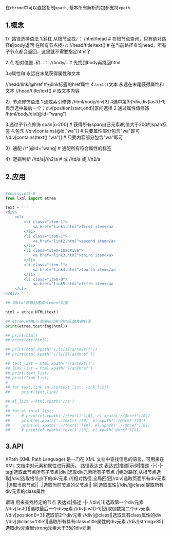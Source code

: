 在`chrome`中可以直接复制`xpath`, 基本所有解析的包都支持`xpath`



## 1.概念

1）路径选择语法
1.斜杠
从根节点找`/`：
/html/head # 在根节点查询，只有绝对路径的body返回
在所有节点找`//`:
//head/title/text() # 在当前路径查询head，所有子节点都会返回，这里就不需要指定html了

2.点
相对位置`.`和`..`：
//body/.. # 先找到body再跳回html

3.`@`属性和
永远在末尾获得属性和文本

//head/link/@href #去link标签的href属性
4.`text()`文本
永远在末尾获得属性和文本
//head/title/text() # 取文本内容


2）节点修饰语法
1.通过索引修饰
/html/body/div[3] #选中第3个div,div[last()-1]表示选中最后一个；div[position(start,end)]区间选择
2.通过属性值修饰
/html/body/div[@id="wang"]

3.通过子节点修饰
span[i>200] # 获得所有span自己元素i的值大于200的span标签
4.包含
//div[contains(@id,"wa")] # 只要属性部分包含"wa"即可
//div[contains(text(),"wa")] # 只要内容部分包含"wa"即可


3）通配
//*[@id="wang] # 通配所有符合属性的标签

4）逻辑判断
//td/a|//h2/a # 或 //td/a 或 //h2/a


## 2.应用

```python

#coding:utf-8
from lxml import etree

text = ''' 
<div> 
    <ul> 
        <li class="item-1">
            <a href="link1.html">first item</a>
        </li> 
        <li class="item-1">
            <a href="link2.html">second item</a>
        </li> 
        <li class="item-inactive">
            <a href="link3.html">third item</a>
        </li> 
        <li class="item-1">
            <a href="link4.html">fourth item</a>
        </li> 
        <li class="item-0">
            <a href="link5.html">fifth item</a> 
    </ul> 
</div> '''

## 将html源码创建成element对象

html = etree.HTML(text)

## etree.HTML()能够自动补全html缺失的标签
print(etree.tostring(html))

## print(html)
## print(dir(html))

## print(html.xpath('//li[1]/a/text()'))
## print(html.xpath('//li[1]/a/@href'))

## text_list = html.xpath('//a/text()')
## link_list = html.xpath('//a/@href')
## print(text_list)
## print(link_list)
#
## for text,link in zip(text_list, link_list):
##     print(text,link)

## el_list = html.xpath('//a')
#
## for el in el_list:
##     # print(el.xpath('//text()')[0], el.xpath('//@href')[0])
##     print(el.xpath('./text()')[0], el.xpath('./@href')[0])
##     print(el.xpath('.//text()')[0], el.xpath('.//@href')[0])
##     # print(el.xpath('text()')[0], el.xpath('@href')[0])
```



## 3.API
XPath (XML Path Language) 是一门在 XML 文档中查找信息的语言，可用来在 XML 文档中对元素和属性进行遍历。
路径表达式
表达式|描述|示例|描述
-|-|-|-
tag|选取此节点所有子节点|div|选取div元素所有子节点
/|绝对路径,从根节点选取|/div|选取根节点下的div元素
//|相对路径,全局匹配|//div|选取页面所有div元素
.|选取当前节点||
..|选取当前节点的父节点||
@|选取属性|//div/@class|提取所有div元素的class属性


谓语
用来查找特定的节点
表达式|描述
-|-
//div[1]|选取第一个div元素
//div[last()]|选取最后一个div元素
//div[last()-1]|选取倒数第二个div元素
//div[position()<3]|选取前2个div元素
//div[@class]|选取具有class属性的div
//div[@class='title']|选取所有具有class=title属性的div元素
//div/[strong>35]|选取div元素里strong元素大于35的div元素

